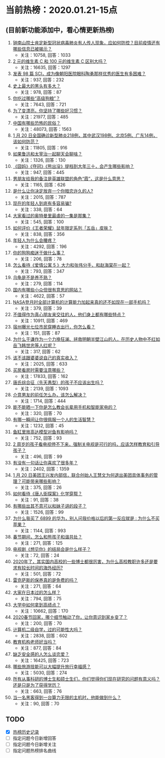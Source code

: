 # 当前热榜：2020.01.21-15点
## (目前新功能添加中，看心情更新热榜)
1. [钟南山院士肯定新型冠状病毒肺炎有人传人现象，应如何防控？目前疫情还有哪些信息已被揭示？](https://www.zhihu.com/question/367219889)
    * 关注：10758, 回答：1033
2. [2 元的维生素 C 和 100 元的维生素 C 区别大吗？](https://www.zhihu.com/question/28261881)
    * 关注：16635, 回答：1297
3. [发表 98 篇 SCI，成为像朝阳医院眼科陶勇那样优秀的医生有多困难？](https://www.zhihu.com/question/367231235)
    * 关注：937, 回答：232
4. [史上最大的黑头有多大？](https://www.zhihu.com/question/28751639)
    * 关注：978, 回答：87
5. [你吃过哪些“高级狗粮”？](https://www.zhihu.com/question/347244638)
    * 关注：7643, 回答：721
6. [为了变漂亮，你坚持了哪些好习惯？](https://www.zhihu.com/question/268216399)
    * 关注：21977, 回答：485
7. [中国有哪些恐怖的民俗？](https://www.zhihu.com/question/26222059)
    * 关注：48073, 回答：1563
8. [1 月 20 日全国确诊新型肺炎218例，其中武汉198例、北京5例、广东14例，该如何防范？](https://www.zhihu.com/question/367106937)
    * 关注：11805, 回答：916
9. [如果鲁迅和太宰治一起聊天会聊啥？](https://www.zhihu.com/question/355792909)
    * 关注：1326, 回答：130
10. [《囧妈》《夺冠》《熊出没》提档到大年三十，会产生哪些影响？](https://www.zhihu.com/question/367151615)
    * 关注：947, 回答：445
11. [男朋友给我的备注是英雄联盟的角色“霞”，这是什么意思？](https://www.zhihu.com/question/361575324)
    * 关注：1165, 回答：626
12. [是什么让你决定放弃一个你暗恋许久的人?](https://www.zhihu.com/question/338758991)
    * 关注：2015, 回答：787
13. [现在的年轻人到底有多容易骗?](https://www.zhihu.com/question/343251192)
    * 关注：338, 回答：64
14. [大家看过的奥特曼里最虐的一集是那集？](https://www.zhihu.com/question/33732565)
    * 关注：545, 回答：100
15. [如何评价《王者荣耀》鼠年限定系列「五岳」皮肤？](https://www.zhihu.com/question/364380299)
    * 关注：838, 回答：356
16. [年轻人为什么会腰疼？](https://www.zhihu.com/question/319589443)
    * 关注：4292, 回答：196
17. [你的狗狗痴迷于做什么事？](https://www.zhihu.com/question/365152929)
    * 关注：206, 回答：78
18. [怎么看待《爱情公寓 5 》大力和张伟分手，和赵海棠在一起？](https://www.zhihu.com/question/367071138)
    * 关注：793, 回答：347
19. [乌龟是不是养不熟？](https://www.zhihu.com/question/341870190)
    * 关注：279, 回答：114
20. [国内有哪些小众但很有意思的网站？](https://www.zhihu.com/question/23524911)
    * 关注：4622, 回答：57
21. [NASA登月时全部计算机的计算能力加起来真的还不如现在一部手机吗？](https://www.zhihu.com/question/30655116)
    * 关注：379, 回答：39
22. [不值得作为真心朋友来交往的人，他们身上都有哪些特点？](https://www.zhihu.com/question/23219201)
    * 关注：10911, 回答：469
23. [宿州曝光七位市民穿睡衣出行，你怎么看？](https://www.zhihu.com/question/367256522)
    * 关注：151, 回答：87
24. [为什么于谦作为一个力挽狂澜、拯救明朝半壁江山的人，在历史人物中不红如岳飞韩世忠等人红呢？](https://www.zhihu.com/question/265387025)
    * 关注：317, 回答：62
25. [该不该跟婆婆说自己的真实收入？](https://www.zhihu.com/question/341267140)
    * 关注：2025, 回答：633
26. [买房看房时需要注意哪些？](https://www.zhihu.com/question/24464072)
    * 关注：17833, 回答：162
27. [唐氏综合征（先天愚型）的孩子不应该出生吗？](https://www.zhihu.com/question/358214465)
    * 关注：2139, 回答：1093
28. [介意男友的前任怎么办，该怎么解决？](https://www.zhihu.com/question/29418242)
    * 关注：1714, 回答：444
29. [能不能晒一下你是怎么教会长辈用手机和智能家电的？](https://www.zhihu.com/question/366291513)
    * 关注：320, 回答：70
30. [有哪一瞬间让你很佩服一个人的生活智慧？](https://www.zhihu.com/question/367002710)
    * 关注：1232, 回答：45
31. [鱼缸里放高达模型对鱼有影响吗？](https://www.zhihu.com/question/323679237)
    * 关注：752, 回答：93
32. [2 周岁的孩子看电视停不下来，强制关电视是可行的吗，应该怎样教育和引导孩子？](https://www.zhihu.com/question/364852781)
    * 关注：496, 回答：99
33. [有没有一句话让你喜欢了很多年？](https://www.zhihu.com/question/365968982)
    * 关注：2402, 回答：1359
34. [1 月 20 日美团王兴发内部信，联合创始人王慧文为何退出美团具体事务的管理？可能带来哪些影响？](https://www.zhihu.com/question/367176585)
    * 关注：375, 回答：26
35. [如何看待《唐人街探案》化学穿帮？](https://www.zhihu.com/question/367024590)
    * 关注：91, 回答：38
36. [有哪些出其不意可以和妹子讲的段子？](https://www.zhihu.com/question/311428494)
    * 关注：1526, 回答：99
37. [为什么我买了 6899 的华为，别人问我价格以后的第一反应就是 : 为什么不买苹果？](https://www.zhihu.com/question/361903088)
    * 关注：1144, 回答：993
38. [春节期间，怎么和熊孩子和谐共处？](https://www.zhihu.com/question/366599089)
    * 关注：271, 回答：125
39. [电视剧《想见你》的结局会是什么样子？](https://www.zhihu.com/question/366034009)
    * 关注：72, 回答：24
40. [2020年了，其实国内高校的一些博士都很厉害，为什么高校教职许多还是要求有较长时间的海外经历?](https://www.zhihu.com/question/366098593)
    * 关注：501, 回答：72
41. [雷克萨斯的保养真的是免费的吗？](https://www.zhihu.com/question/38497740)
    * 关注：271, 回答：64
42. [大家在日本过的怎么样？](https://www.zhihu.com/question/356325382)
    * 关注：794, 回答：75
43. [大学中如何拿到高绩点？](https://www.zhihu.com/question/40645474)
    * 关注：10662, 回答：170
44. [2020春节回家，哪个细节触动了你，让你意识到家乡变了？](https://www.zhihu.com/question/367153023)
    * 关注：200, 回答：70
45. [计算机二级自学，过的可能性大吗？](https://www.zhihu.com/question/293043887)
    * 关注：2838, 回答：602
46. [教育机构老师好当吗？](https://www.zhihu.com/question/276664141)
    * 关注：877, 回答：84
47. [缺乏安全感的人怎么谈恋爱？](https://www.zhihu.com/question/23374538)
    * 关注：16425, 回答：723
48. [哪些旅游技能可以大幅提升旅行幸福感？](https://www.zhihu.com/question/342812810)
    * 关注：5030, 回答：274
49. [所有从事科研的博士生和硕士生们，你们觉得你们现在研究的问题有意义吗？还是只是为了获得学历？](https://www.zhihu.com/question/364269312)
    * 关注：663, 回答：76
50. [当一名黑客得到一台算力无限的主机时，他能做到什么？](https://www.zhihu.com/question/365468819)
    * 关注：90, 回答：70
## TODO
* [x] [热榜历史记录](hot_history/AllHot.md)
* [ ] 指定问题今日新增回答
* [ ] 指定问题今日新增关注
* [ ] 指定问题热榜排名曲线
